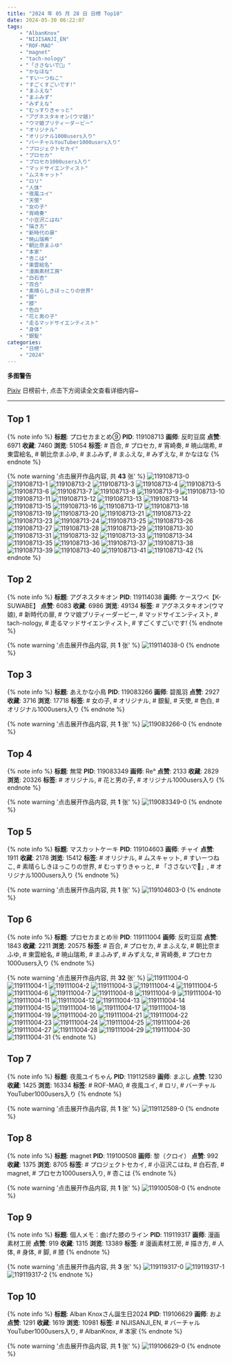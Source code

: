 ```yaml
---
title: "2024 年 05 月 28 日 日榜 Top10"
date: 2024-05-30 06:22:07
tags:
    - "AlbanKnox"
    - "NIJISANJI_EN"
    - "ROF-MAO"
    - "magnet"
    - "tach-nology"
    - "「ささないで💢」"
    - "かなほな"
    - "すいーつねこ"
    - "すごくすごいです!"
    - "まふえな"
    - "まふみず"
    - "みずえな"
    - "むっすりきゃっと"
    - "アグネスタキオン(ウマ娘)"
    - "ウマ娘プリティーダービー"
    - "オリジナル"
    - "オリジナル1000users入り"
    - "バーチャルYouTuber1000users入り"
    - "プロジェクトセカイ"
    - "プロセカ"
    - "プロセカ1000users入り"
    - "マッドサイエンティスト"
    - "ムスキャット"
    - "ロリ"
    - "人体"
    - "夜風ユイ"
    - "天使"
    - "女の子"
    - "宵崎奏"
    - "小豆沢こはね"
    - "描き方"
    - "新時代の扉"
    - "暁山瑞希"
    - "朝比奈まふゆ"
    - "本家"
    - "杏こは"
    - "東雲絵名"
    - "漫画素材工房"
    - "白石杏"
    - "百合"
    - "素晴らしきほっこりの世界"
    - "脚"
    - "膝"
    - "色白"
    - "花と男の子"
    - "走るマッドサイエンティスト"
    - "身体"
    - "銀髪"
categories:
    - "日榜"
    - "2024"
---
```


<i class="fa fa-triangle-exclamation"></i>**多图警告**<i class="fa fa-triangle-exclamation"></i>

[Pixiv](https://www.pixiv.net/) 日榜前十, 点击下方阅读全文查看详细内容~

<!-- more -->

---

## Top 1

{% note info %}
**标题**: プロセカまとめ⑨
**PID**: 119108713 **画师**: 反町豆腐
**点赞**: 6971 **收藏**: 7460 **浏览**: 51054
**标签**: # 百合, # プロセカ, # 宵崎奏, # 暁山瑞希, # 東雲絵名, # 朝比奈まふゆ, # まふみず, # まふえな, # みずえな, # かなほな
{% endnote %}

{% note warning '点击展开作品内容, 共 **43** 张' %}
![119108713-0](https://i.pixiv.re/img-original/img/2024/05/27/22/27/35/119108713_p0.jpg)
![119108713-1](https://i.pixiv.re/img-original/img/2024/05/27/22/27/35/119108713_p1.jpg)
![119108713-2](https://i.pixiv.re/img-original/img/2024/05/27/22/27/35/119108713_p2.jpg)
![119108713-3](https://i.pixiv.re/img-original/img/2024/05/27/22/27/35/119108713_p3.jpg)
![119108713-4](https://i.pixiv.re/img-original/img/2024/05/27/22/27/35/119108713_p4.jpg)
![119108713-5](https://i.pixiv.re/img-original/img/2024/05/27/22/27/35/119108713_p5.jpg)
![119108713-6](https://i.pixiv.re/img-original/img/2024/05/27/22/27/35/119108713_p6.jpg)
![119108713-7](https://i.pixiv.re/img-original/img/2024/05/27/22/27/35/119108713_p7.jpg)
![119108713-8](https://i.pixiv.re/img-original/img/2024/05/27/22/27/35/119108713_p8.jpg)
![119108713-9](https://i.pixiv.re/img-original/img/2024/05/27/22/27/35/119108713_p9.jpg)
![119108713-10](https://i.pixiv.re/img-original/img/2024/05/27/22/27/35/119108713_p10.jpg)
![119108713-11](https://i.pixiv.re/img-original/img/2024/05/27/22/27/35/119108713_p11.jpg)
![119108713-12](https://i.pixiv.re/img-original/img/2024/05/27/22/27/35/119108713_p12.jpg)
![119108713-13](https://i.pixiv.re/img-original/img/2024/05/27/22/27/35/119108713_p13.jpg)
![119108713-14](https://i.pixiv.re/img-original/img/2024/05/27/22/27/35/119108713_p14.jpg)
![119108713-15](https://i.pixiv.re/img-original/img/2024/05/27/22/27/35/119108713_p15.jpg)
![119108713-16](https://i.pixiv.re/img-original/img/2024/05/27/22/27/35/119108713_p16.jpg)
![119108713-17](https://i.pixiv.re/img-original/img/2024/05/27/22/27/35/119108713_p17.jpg)
![119108713-18](https://i.pixiv.re/img-original/img/2024/05/27/22/27/35/119108713_p18.jpg)
![119108713-19](https://i.pixiv.re/img-original/img/2024/05/27/22/27/35/119108713_p19.jpg)
![119108713-20](https://i.pixiv.re/img-original/img/2024/05/27/22/27/35/119108713_p20.jpg)
![119108713-21](https://i.pixiv.re/img-original/img/2024/05/27/22/27/35/119108713_p21.jpg)
![119108713-22](https://i.pixiv.re/img-original/img/2024/05/27/22/27/35/119108713_p22.jpg)
![119108713-23](https://i.pixiv.re/img-original/img/2024/05/27/22/27/35/119108713_p23.jpg)
![119108713-24](https://i.pixiv.re/img-original/img/2024/05/27/22/27/35/119108713_p24.jpg)
![119108713-25](https://i.pixiv.re/img-original/img/2024/05/27/22/27/35/119108713_p25.jpg)
![119108713-26](https://i.pixiv.re/img-original/img/2024/05/27/22/27/35/119108713_p26.jpg)
![119108713-27](https://i.pixiv.re/img-original/img/2024/05/27/22/27/35/119108713_p27.jpg)
![119108713-28](https://i.pixiv.re/img-original/img/2024/05/27/22/27/35/119108713_p28.jpg)
![119108713-29](https://i.pixiv.re/img-original/img/2024/05/27/22/27/35/119108713_p29.jpg)
![119108713-30](https://i.pixiv.re/img-original/img/2024/05/27/22/27/35/119108713_p30.jpg)
![119108713-31](https://i.pixiv.re/img-original/img/2024/05/27/22/27/35/119108713_p31.jpg)
![119108713-32](https://i.pixiv.re/img-original/img/2024/05/27/22/27/35/119108713_p32.jpg)
![119108713-33](https://i.pixiv.re/img-original/img/2024/05/27/22/27/35/119108713_p33.jpg)
![119108713-34](https://i.pixiv.re/img-original/img/2024/05/27/22/27/35/119108713_p34.jpg)
![119108713-35](https://i.pixiv.re/img-original/img/2024/05/27/22/27/35/119108713_p35.jpg)
![119108713-36](https://i.pixiv.re/img-original/img/2024/05/27/22/27/35/119108713_p36.jpg)
![119108713-37](https://i.pixiv.re/img-original/img/2024/05/27/22/27/35/119108713_p37.jpg)
![119108713-38](https://i.pixiv.re/img-original/img/2024/05/27/22/27/35/119108713_p38.jpg)
![119108713-39](https://i.pixiv.re/img-original/img/2024/05/27/22/27/35/119108713_p39.jpg)
![119108713-40](https://i.pixiv.re/img-original/img/2024/05/27/22/27/35/119108713_p40.jpg)
![119108713-41](https://i.pixiv.re/img-original/img/2024/05/27/22/27/35/119108713_p41.jpg)
![119108713-42](https://i.pixiv.re/img-original/img/2024/05/27/22/27/35/119108713_p42.jpg)
{% endnote %}

## Top 2

{% note info %}
**标题**: アグネスタキオン
**PID**: 119114038 **画师**: ケースワベ【K-SUWABE】
**点赞**: 6083 **收藏**: 6986 **浏览**: 49134
**标签**: # アグネスタキオン(ウマ娘), # 新時代の扉, # ウマ娘プリティーダービー, # マッドサイエンティスト, # tach-nology, # 走るマッドサイエンティスト, # すごくすごいです!
{% endnote %}

{% note warning '点击展开作品内容, 共 **1** 张' %}
![119114038-0](https://i.pixiv.re/img-original/img/2024/05/28/00/16/54/119114038_p0.jpg)
{% endnote %}

## Top 3

{% note info %}
**标题**: あえかな小鳥
**PID**: 119083266 **画师**: 碧風羽
**点赞**: 2927 **收藏**: 3716 **浏览**: 17718
**标签**: # 女の子, # オリジナル, # 銀髪, # 天使, # 色白, # オリジナル1000users入り
{% endnote %}

{% note warning '点击展开作品内容, 共 **1** 张' %}
![119083266-0](https://i.pixiv.re/img-original/img/2024/05/27/00/00/10/119083266_p0.jpg)
{% endnote %}

## Top 4

{% note info %}
**标题**: 無常
**PID**: 119083349 **画师**: Re°
**点赞**: 2133 **收藏**: 2829 **浏览**: 20326
**标签**: # オリジナル, # 花と男の子, # オリジナル1000users入り
{% endnote %}

{% note warning '点击展开作品内容, 共 **1** 张' %}
![119083349-0](https://i.pixiv.re/img-original/img/2024/05/27/00/00/27/119083349_p0.png)
{% endnote %}

## Top 5

{% note info %}
**标题**: マスカットケーキ
**PID**: 119104603 **画师**: チャイ
**点赞**: 1911 **收藏**: 2178 **浏览**: 15412
**标签**: # オリジナル, # ムスキャット, # すいーつねこ, # 素晴らしきほっこりの世界, # むっすりきゃっと, # 「ささないで💢」, # オリジナル1000users入り
{% endnote %}

{% note warning '点击展开作品内容, 共 **1** 张' %}
![119104603-0](https://i.pixiv.re/img-original/img/2024/05/27/20/30/03/119104603_p0.png)
{% endnote %}

## Top 6

{% note info %}
**标题**: プロセカまとめ⑩
**PID**: 119111004 **画师**: 反町豆腐
**点赞**: 1843 **收藏**: 2211 **浏览**: 20575
**标签**: # 百合, # プロセカ, # まふえな, # 朝比奈まふゆ, # 東雲絵名, # 暁山瑞希, # まふみず, # みずえな, # 宵崎奏, # プロセカ1000users入り
{% endnote %}

{% note warning '点击展开作品内容, 共 **32** 张' %}
![119111004-0](https://i.pixiv.re/img-original/img/2024/05/27/23/02/25/119111004_p0.jpg)
![119111004-1](https://i.pixiv.re/img-original/img/2024/05/27/23/02/25/119111004_p1.jpg)
![119111004-2](https://i.pixiv.re/img-original/img/2024/05/27/23/02/25/119111004_p2.jpg)
![119111004-3](https://i.pixiv.re/img-original/img/2024/05/27/23/02/25/119111004_p3.jpg)
![119111004-4](https://i.pixiv.re/img-original/img/2024/05/27/23/02/25/119111004_p4.jpg)
![119111004-5](https://i.pixiv.re/img-original/img/2024/05/27/23/02/25/119111004_p5.jpg)
![119111004-6](https://i.pixiv.re/img-original/img/2024/05/27/23/02/25/119111004_p6.jpg)
![119111004-7](https://i.pixiv.re/img-original/img/2024/05/27/23/02/25/119111004_p7.jpg)
![119111004-8](https://i.pixiv.re/img-original/img/2024/05/27/23/02/25/119111004_p8.jpg)
![119111004-9](https://i.pixiv.re/img-original/img/2024/05/27/23/02/25/119111004_p9.jpg)
![119111004-10](https://i.pixiv.re/img-original/img/2024/05/27/23/02/25/119111004_p10.jpg)
![119111004-11](https://i.pixiv.re/img-original/img/2024/05/27/23/02/25/119111004_p11.jpg)
![119111004-12](https://i.pixiv.re/img-original/img/2024/05/27/23/02/25/119111004_p12.jpg)
![119111004-13](https://i.pixiv.re/img-original/img/2024/05/27/23/02/25/119111004_p13.jpg)
![119111004-14](https://i.pixiv.re/img-original/img/2024/05/27/23/02/25/119111004_p14.jpg)
![119111004-15](https://i.pixiv.re/img-original/img/2024/05/27/23/02/25/119111004_p15.jpg)
![119111004-16](https://i.pixiv.re/img-original/img/2024/05/27/23/02/25/119111004_p16.jpg)
![119111004-17](https://i.pixiv.re/img-original/img/2024/05/27/23/02/25/119111004_p17.jpg)
![119111004-18](https://i.pixiv.re/img-original/img/2024/05/27/23/02/25/119111004_p18.jpg)
![119111004-19](https://i.pixiv.re/img-original/img/2024/05/27/23/02/25/119111004_p19.jpg)
![119111004-20](https://i.pixiv.re/img-original/img/2024/05/27/23/02/25/119111004_p20.jpg)
![119111004-21](https://i.pixiv.re/img-original/img/2024/05/27/23/02/25/119111004_p21.jpg)
![119111004-22](https://i.pixiv.re/img-original/img/2024/05/27/23/02/25/119111004_p22.jpg)
![119111004-23](https://i.pixiv.re/img-original/img/2024/05/27/23/02/25/119111004_p23.jpg)
![119111004-24](https://i.pixiv.re/img-original/img/2024/05/27/23/02/25/119111004_p24.jpg)
![119111004-25](https://i.pixiv.re/img-original/img/2024/05/27/23/02/25/119111004_p25.jpg)
![119111004-26](https://i.pixiv.re/img-original/img/2024/05/27/23/02/25/119111004_p26.jpg)
![119111004-27](https://i.pixiv.re/img-original/img/2024/05/27/23/02/25/119111004_p27.jpg)
![119111004-28](https://i.pixiv.re/img-original/img/2024/05/27/23/02/25/119111004_p28.jpg)
![119111004-29](https://i.pixiv.re/img-original/img/2024/05/27/23/02/25/119111004_p29.jpg)
![119111004-30](https://i.pixiv.re/img-original/img/2024/05/27/23/02/25/119111004_p30.jpg)
![119111004-31](https://i.pixiv.re/img-original/img/2024/05/27/23/02/25/119111004_p31.jpg)
{% endnote %}

## Top 7

{% note info %}
**标题**: 夜風ユイちゃん
**PID**: 119112589 **画师**: まぶし
**点赞**: 1230 **收藏**: 1425 **浏览**: 16334
**标签**: # ROF-MAO, # 夜風ユイ, # ロリ, # バーチャルYouTuber1000users入り
{% endnote %}

{% note warning '点击展开作品内容, 共 **1** 张' %}
![119112589-0](https://i.pixiv.re/img-original/img/2024/05/27/23/44/57/119112589_p0.jpg)
{% endnote %}

## Top 8

{% note info %}
**标题**: magnet
**PID**: 119100508 **画师**: 黎（クロイ）
**点赞**: 992 **收藏**: 1375 **浏览**: 8705
**标签**: # プロジェクトセカイ, # 小豆沢こはね, # 白石杏, # magnet, # プロセカ1000users入り, # 杏こは
{% endnote %}

{% note warning '点击展开作品内容, 共 **1** 张' %}
![119100508-0](https://i.pixiv.re/img-original/img/2024/05/27/18/00/04/119100508_p0.jpg)
{% endnote %}

## Top 9

{% note info %}
**标题**: 個人メモ：曲げた膝のライン
**PID**: 119119317 **画师**: 漫画素材工房
**点赞**: 919 **收藏**: 1315 **浏览**: 13389
**标签**: # 漫画素材工房, # 描き方, # 人体, # 身体, # 脚, # 膝
{% endnote %}

{% note warning '点击展开作品内容, 共 **3** 张' %}
![119119317-0](https://i.pixiv.re/img-original/img/2024/05/28/06/00/08/119119317_p0.jpg)
![119119317-1](https://i.pixiv.re/img-original/img/2024/05/28/06/00/08/119119317_p1.jpg)
![119119317-2](https://i.pixiv.re/img-original/img/2024/05/28/06/00/08/119119317_p2.jpg)
{% endnote %}

## Top 10

{% note info %}
**标题**: Alban Knoxさん誕生日2024
**PID**: 119106629 **画师**: およ
**点赞**: 1291 **收藏**: 1619 **浏览**: 10981
**标签**: # NIJISANJI_EN, # バーチャルYouTuber1000users入り, # AlbanKnox, # 本家
{% endnote %}

{% note warning '点击展开作品内容, 共 **1** 张' %}
![119106629-0](https://i.pixiv.re/img-original/img/2024/05/27/21/29/49/119106629_p0.jpg)
{% endnote %}
